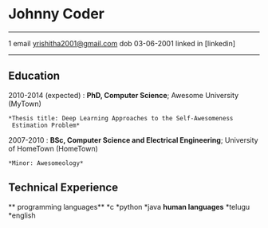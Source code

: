 Johnny Coder
============

-------------------     ---------------------------
1 email                   yrishitha2001@gmail.com
dob                            03-06-2001
linked in                  [linkedin]                     
-------------------     ----------------------------

Education
---------

2010-2014 (expected)
:   **PhD, Computer Science**; Awesome University (MyTown)

    *Thesis title: Deep Learning Approaches to the Self-Awesomeness
     Estimation Problem*

2007-2010
:   **BSc, Computer Science and Electrical Engineering**; University of
    HomeTown (HomeTown)

    *Minor: Awesomeology*

      

Technical Experience
--------------------
 ** programming languages**
 *c
 *python
 *java
 **human languages**
  *telugu
  *english
  
